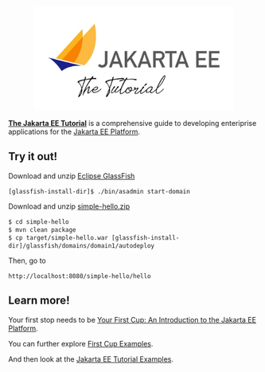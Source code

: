 <p align="center">
    <a href="https://eclipse-ee4j.github.io/jakartaee-tutorial">
       <img src="assets/images/tutorial-logo.jpeg" width=400>
    </a>
</p>

**[The Jakarta EE Tutorial](https://eclipse-ee4j.github.io/jakartaee-tutorial)** is a comprehensive guide to 
developing enteriprise applications for the [Jakarta EE Platform](https://jakarta.ee).


## Try it out!

Download and unzip [Eclipse GlassFish](https://glassfish.org/download)

```
[glassfish-install-dir]$ ./bin/asadmin start-domain
```

Download and unzip [simple-hello.zip](https://eclipse-ee4j.github.io/starter/samples/simple-hello.zip)

```
$ cd simple-hello
$ mvn clean package
$ cp target/simple-hello.war [glassfish-install-dir]/glassfish/domains/domain1/autodeploy
```

Then, go to 

```
http://localhost:8080/simple-hello/hello
```

## Learn more!

Your first stop needs to be [Your First Cup: An Introduction to the Jakarta EE Platform](https://eclipse-ee4j.github.io/jakartaee-firstcup/).

You can further explore [First Cup Examples](https://github.com/eclipse-ee4j/jakartaee-firstcup-examples).

And then look at the [Jakarta EE Tutorial Examples](https://github.com/eclipse-ee4j/jakartaee-tutorial-examples).
